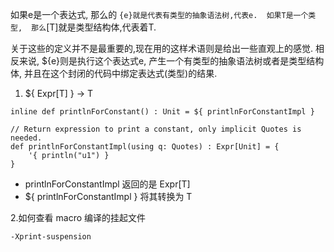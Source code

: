 如果e是一个表达式,
那么的 `{e}就是代表有类型的抽象语法树,代表e. 
如果T是一个类型, 
那么`[T]就是类型结构体,代表着T. 


关于这些的定义并不是最重要的,现在用的这样术语则是给出一些直观上的感觉.
相反来说, 
${e}则是执行这个表达式e, 产生一个有类型的抽象语法树或者是类型结构体, 并且在这个封闭的代码中绑定表达式(类型)的结果.



1. ${ Expr[T] }  -> T
```
inline def printlnForConstant() : Unit = ${ printlnForConstantImpl }

// Return expression to print a constant, only implicit Quotes is needed.
def printlnForConstantImpl(using q: Quotes) : Expr[Unit] = {
    '{ println("u1") }
}
```
- printlnForConstantImpl 返回的是 Expr[T]
- ${ printlnForConstantImpl } 将其转换为 T


2.如何查看 macro 编译的挂起文件

```
-Xprint-suspension
```